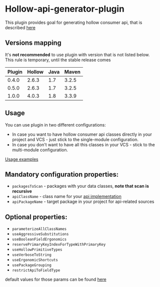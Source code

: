 # Hollow-api-generator-plugin

This plugin provides goal for generating hollow consumer api, that is 
described [here](http://hollow.how/getting-started/#consumer-api-generation)

## Versions mapping
It's **not recommended** to use plugin with version that is not listed below. This rule is temporary, until the stable release comes

| Plugin | Hollow | Java | Maven |
| --- | --- | --- | --- |
| 0.4.0 | 2.6.3 | 1.7 | 3.2.5 |
| 0.5.0 | 2.6.3 | 1.7 | 3.2.5 |
| 1.0.0 | 4.0.3 | 1.8 | 3.3.9 |

## Usage
You can use plugin in two different configurations: 

* In case you want to have hollow consumer api classes directly in your project and VCS - just stick to the single-module configuration. 
* In case you don't want to have all this classes in your VCS - stick to the multi-module configuration.

[Usage examples](https://github.com/IgorPerikov/hollow-maven-plugin-examples)

## Mandatory configuration properties:
- `packagesToScan` - packages with your data classes, **note that scan is recursive**
- `apiClassName` - class name for your [api implementation](https://github.com/Netflix/hollow/blob/master/hollow/src/main/java/com/netflix/hollow/api/custom/HollowAPI.java)
- `apiPackageName` - target package in your project for api-related sources

## Optional properties:
- `parameterizeAllClassNames`
- `useAggressiveSubstitutions`
- `useBooleanFieldErgonomics`
- `reservePrimaryKeyIndexForTypeWithPrimaryKey`
- `useHollowPrimitiveTypes`
- `useVerboseToString`
- `useErgonomicShortcuts`
- `usePackageGrouping`
- `restrictApiToFieldType`

default values for those params can be found [here](/src/main/java/com/github/igorperikov/hollow/mojo/AbstractHollowMojo.java)
